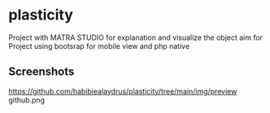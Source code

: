 # plasticity
Project with MATRA STUDIO for explanation and visualize the object aim for
Project using bootsrap  for mobile view and php native

## Screenshots
https://github.com/habibiealaydrus/plasticity/tree/main/img/preview github.png
